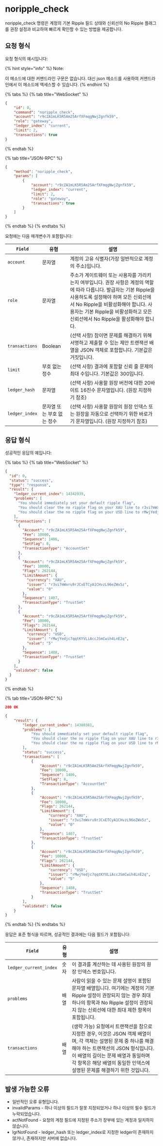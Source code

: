 # noripple\_check

noripple\_check 명령은 계정의 기본 Ripple 필드 상태와 신뢰선의 No Ripple 플래그를 권장 설정과 비교하여 빠르게 확인할 수 있는 방법을 제공합니다.

## 요청 형식

요청 형식의 예시입니다:

{% hint style="info" %}
Note:

이 메소드에 대한 커맨드라인 구문은 없습니다. 대신 json 메소드를 사용하여 커맨드라인에서 이 메소드에 액세스할 수 있습니다.
{% endhint %}

{% tabs %}
{% tab title="WebSocket" %}
```json
{
    "id": 0,
    "command": "noripple_check",
    "account": "r9cZA1mLK5R5Am25ArfXFmqgNwjZgnfk59",
    "role": "gateway",
    "ledger_index": "current",
    "limit": 2,
    "transactions": true
}
```
{% endtab %}

{% tab title="JSON-RPC" %}
```json
{
    "method": "noripple_check",
    "params": [
        {
            "account": "r9cZA1mLK5R5Am25ArfXFmqgNwjZgnfk59",
            "ledger_index": "current",
            "limit": 2,
            "role": "gateway",
            "transactions": true
        }
    ]
}
```
{% endtab %}
{% endtabs %}

요청에는 다음 매개변수가 포함됩니다:

| `Field`        | 유형              | 설명                                                                                                                                                                         |
| -------------- | --------------- | -------------------------------------------------------------------------------------------------------------------------------------------------------------------------- |
| `account`      | 문자열             | 계정의 고유 식별자(가장 일반적으로 계정의 주소)입니다.                                                                                                                                            |
| `role`         | 문자열             | 주소가 게이트웨이 또는 사용자를 가리키는지 여부입니다. 권장 사항은 계정의 역할에 따라 다릅니다. 발급자는 기본 Ripple을 사용하도록 설정해야 하며 모든 신뢰선에서 No Ripple을 비활성화해야 합니다. 사용자는 기본 Ripple을 비활성화하고 모든 신뢰선에서 No Ripple을 활성화해야 합니다. |
| `transactions` | Boolean         | (선택 사항) 참이면 문제를 해결하기 위해 서명하고 제출할 수 있는 제안 트랜잭션 배열을 JSON 객체로 포함합니다. 기본값은 거짓입니다.                                                                                              |
| `limit`        | 부호 없는 정수        | (선택 사항) 결과에 포함할 신뢰 줄 문제의 최대 수입니다. 기본값은 300입니다.                                                                                                                             |
| `ledger_hash`  | 문자열             | (선택 사항) 사용할 원장 버전에 대한 20바이트 16진수 문자열입니다. (원장 지정하기 참조)                                                                                                                      |
| `ledger_index` | 문자열 또는 부호 없는 정수 | (선택 사항) 사용할 원장의 원장 인덱스 또는 원장을 자동으로 선택하기 위한 바로가기 문자열입니다. (원장 지정하기 참조)                                                                                                       |

## 응답 형식

성공적인 응답의 예입니다:

{% tabs %}
{% tab title="WebSocket" %}
```json
{
  "id": 0,
  "status": "success",
  "type": "response",
  "result": {
    "ledger_current_index": 14342939,
    "problems": [
      "You should immediately set your default ripple flag",
      "You should clear the no ripple flag on your XAU line to r3vi7mWxru9rJCxETCyA1CHvzL96eZWx5z",
      "You should clear the no ripple flag on your USD line to rMwjYedjc7qqtKYVLiAccJSmCwih4LnE2q"
    ],
    "transactions": [
      {
        "Account": "r9cZA1mLK5R5Am25ArfXFmqgNwjZgnfk59",
        "Fee": 10000,
        "Sequence": 1406,
        "SetFlag": 8,
        "TransactionType": "AccountSet"
      },
      {
        "Account": "r9cZA1mLK5R5Am25ArfXFmqgNwjZgnfk59",
        "Fee": 10000,
        "Flags": 262144,
        "LimitAmount": {
          "currency": "XAU",
          "issuer": "r3vi7mWxru9rJCxETCyA1CHvzL96eZWx5z",
          "value": "0"
        },
        "Sequence": 1407,
        "TransactionType": "TrustSet"
      },
      {
        "Account": "r9cZA1mLK5R5Am25ArfXFmqgNwjZgnfk59",
        "Fee": 10000,
        "Flags": 262144,
        "LimitAmount": {
          "currency": "USD",
          "issuer": "rMwjYedjc7qqtKYVLiAccJSmCwih4LnE2q",
          "value": "5"
        },
        "Sequence": 1408,
        "TransactionType": "TrustSet"
      }
    ],
    "validated": false
  }
}
```
{% endtab %}

{% tab title="JSON-RPC" %}
```json
200 OK

{
    "result": {
        "ledger_current_index": 14380381,
        "problems": [
            "You should immediately set your default ripple flag",
            "You should clear the no ripple flag on your XAU line to r3vi7mWxru9rJCxETCyA1CHvzL96eZWx5z",
            "You should clear the no ripple flag on your USD line to rMwjYedjc7qqtKYVLiAccJSmCwih4LnE2q"
        ],
        "status": "success",
        "transactions": [
            {
                "Account": "r9cZA1mLK5R5Am25ArfXFmqgNwjZgnfk59",
                "Fee": 10000,
                "Sequence": 1406,
                "SetFlag": 8,
                "TransactionType": "AccountSet"
            },
            {
                "Account": "r9cZA1mLK5R5Am25ArfXFmqgNwjZgnfk59",
                "Fee": 10000,
                "Flags": 262144,
                "LimitAmount": {
                    "currency": "XAU",
                    "issuer": "r3vi7mWxru9rJCxETCyA1CHvzL96eZWx5z",
                    "value": "0"
                },
                "Sequence": 1407,
                "TransactionType": "TrustSet"
            },
            {
                "Account": "r9cZA1mLK5R5Am25ArfXFmqgNwjZgnfk59",
                "Fee": 10000,
                "Flags": 262144,
                "LimitAmount": {
                    "currency": "USD",
                    "issuer": "rMwjYedjc7qqtKYVLiAccJSmCwih4LnE2q",
                    "value": "5"
                },
                "Sequence": 1408,
                "TransactionType": "TrustSet"
            }
        ],
        "validated": false
    }
}
```
{% endtab %}
{% endtabs %}

응답은 표준 형식을 따르며, 성공적인 결과에는 다음 필드가 포함됩니다:

| `Field`                | 유형 | 설명                                                                                                                                                              |
| ---------------------- | -- | --------------------------------------------------------------------------------------------------------------------------------------------------------------- |
| `ledger_current_index` | 숫자 | 이 결과를 계산하는 데 사용된 원장의 원장 인덱스 번호입니다.                                                                                                                              |
| `problems`             | 배열 | 사람이 읽을 수 있는 문제 설명이 포함된 문자열 배열입니다. 여기에는 계정의 기본 Ripple 설정이 권장되지 않는 경우 최대 하나의 항목과 No Ripple 설정이 권장되지 않는 신뢰선에 대한 최대 제한 항목이 포함됩니다.                                   |
| `transactions`         | 배열 | (생략 가능) 요청에서 트랜잭션을 참으로 지정한 경우, 이것은 JSON 객체 배열이며, 각 객체는 설명된 문제 중 하나를 해결해야 하는 트랜잭션의 JSON 형식입니다. 이 배열의 길이는 문제 배열과 동일하며 각 항목은 해당 배열의 동일한 인덱스에 설명된 문제를 해결하기 위한 것입니다. |

## 발생 가능한 오류

* 일반적인 오류 유형입니다.
* invalidParams - 하나 이상의 필드가 잘못 지정되었거나 하나 이상의 필수 필드가 누락되었습니다.
* actNotFound - 요청의 계정 필드에 지정된 주소가 장부에 있는 계정과 일치하지 않습니다.
* lgrNotFound - ledger\_hash 또는 ledger\_index로 지정한 ledger이 존재하지 않거나, 존재하지만 서버에 없습니다.
